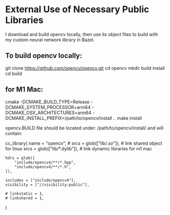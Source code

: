 # External Use of Necessary Public Libraries
I download and build opencv locally, then use its object files to build with my custom neural network library in Bazel.

## To build opencv locally:
git clone https://github.com/opencv/opencv.git
cd opencv
mkdir build install
cd build
## for M1 Mac:
cmake -DCMAKE_BUILD_TYPE=Release -DCMAKE_SYSTEM_PROCESSOR=arm64 -DCMAKE_OSX_ARCHITECTURES=arm64 -DCMAKE_INSTALL_PREFIX=/path/to/opencv/install ..
make install

opencv.BUILD file should be located under: /path/to/opencv/install/
and will contain:

cc_library(
    name = "opencv",
    # srcs = glob(["lib/*.so*"]), # link shared object for linux
    srcs = glob(["lib/*.dylib"]), # link dynamic libraries for m1 mac
    
    hdrs = glob([
        "include/opencv4/**/*.hpp",
        "include/opencv4/**/*.h",
    ]),
    
    includes = ["include/opencv4"],
    visibility = ["//visibility:public"], 

    # linkstatic = 1,
    # linkshared = 1,
)

